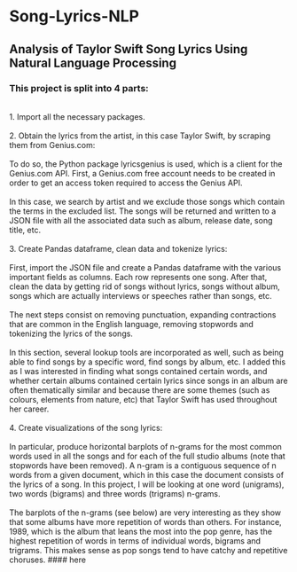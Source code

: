 # Song-Lyrics-NLP
## Analysis of Taylor Swift Song Lyrics Using Natural Language Processing

### This project is split into 4 parts:
<br/>
1. Import all the necessary packages.
<br/><br/>
2. Obtain the lyrics from the artist, in this case Taylor Swift, by scraping them from Genius.com: 
<br/><br/> To do so, the Python package lyricsgenius is used, which is a client for the Genius.com API. First, a Genius.com free account needs to be created in order to get an access token required to access the Genius API. <br/><br/> In this case, we search by artist and we exclude those songs which contain the terms in the excluded list. The songs will be returned and written to a JSON file with all the associated data such as album, release date, song title, etc. 
<br/><br/>
3. Create Pandas dataframe, clean data and tokenize lyrics: 
<br/><br/> First, import the JSON file and create a Pandas dataframe with the various important fields as columns. Each row represents one song. After that, clean the data by getting rid of songs without lyrics, songs without album, songs which are actually interviews or speeches rather than songs, etc. <br/><br/> The next steps consist on removing punctuation, expanding contractions that are common in the English language, removing stopwords and tokenizing the lyrics of the songs. <br/><br/> In this section, several lookup tools are incorporated as well, such as being able to find songs by a specific word, find songs by album, etc. I added this as I was interested in finding what songs contained certain words, and whether certain albums contained certain lyrics since songs in an album are often thematically similar and because there are some themes (such as colours, elements from nature, etc) that Taylor Swift has used throughout her career. 
<br/><br/>
4. Create visualizations of the song lyrics: 
<br/><br/> In particular, produce horizontal barplots of n-grams for the most common words used in all the songs and for each of the full studio albums (note that stopwords have been removed). A n-gram is a contiguous sequence of n words from a given document, which in this case the document consists of the lyrics of a song. In this project, I will be looking at one word (unigrams), two words (bigrams) and three words (trigrams) n-grams. <br/><br/> The barplots of the n-grams (see below) are very interesting as they show that some albums have more repetition of words than others. For instance, 1989, which is the album that leans the most into the pop genre, has the highest repetition of words in terms of individual words, bigrams and trigrams. This makes sense as pop songs tend to have catchy and repetitive choruses. 
#### here
